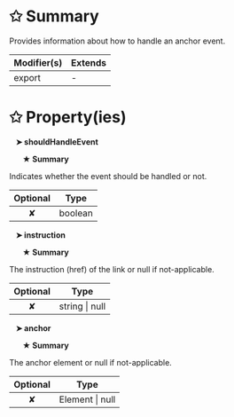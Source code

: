 # &#10025; Summary

Provides information about how to handle an anchor event.

| Modifier(s)                            | Extends                                    |
|----------------------------------------|--------------------------------------------|
| export | - |

# &#10025; Property(ies)

&nbsp;&nbsp; **&#10148; shouldHandleEvent**

&nbsp;&nbsp;&nbsp;&nbsp;&nbsp; **&#9733; Summary**

Indicates whether the event should be handled or not.

| Optional                           | Type                         |
|:----------------------------------:|------------------------------|
| ✘ | boolean |

&nbsp;&nbsp; **&#10148; instruction**

&nbsp;&nbsp;&nbsp;&nbsp;&nbsp; **&#9733; Summary**

The instruction (href) of the link or null if not-applicable.

| Optional                           | Type                         |
|:----------------------------------:|------------------------------|
| ✘ | string &#124; null |

&nbsp;&nbsp; **&#10148; anchor**

&nbsp;&nbsp;&nbsp;&nbsp;&nbsp; **&#9733; Summary**

The anchor element or null if not-applicable.

| Optional                           | Type                         |
|:----------------------------------:|------------------------------|
| ✘ | Element &#124; null |